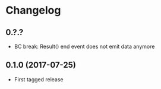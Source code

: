 # Changelog

## 0.?.?

* BC break: Result() end event does not emit data anymore

## 0.1.0 (2017-07-25)

* First tagged release
